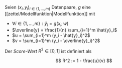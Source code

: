 Seien $(x_i, y_i)_{i \in \{ 1, \dots, m \}}$ Datenpaare, $g$ eine [[zettel/Modellfunktion|Modellfunktion]] mit
- $\forall i \in \{ 1, \dots, m \} : \hat{y}_i = g(x_i, w)$
- $\overline{y} = \frac{1}{n} \sum_{i=1}^m \hat{y}_i$
- $u = \sum_{i=1}^m (y_i - \hat{y}_i)^2$
- $v = \sum_{i=1}^m (y_i - \overline{y}_i)^2$

Der *Score-Wert* $R^2 \in [0, 1]$ ist definiert als

$$
	R^2 := 1 - \frac{u}{v}
$$